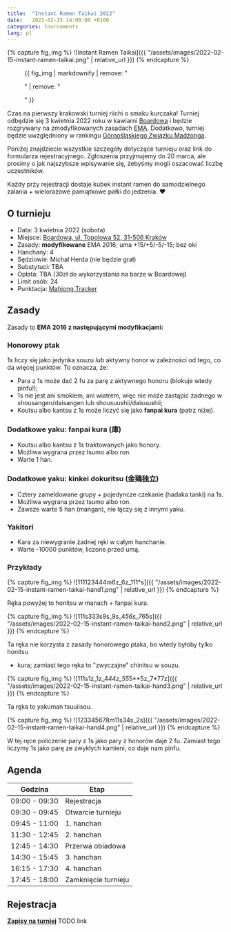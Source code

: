 ```yaml
---
title:  "Instant Ramen Taikai 2022"
date:   2022-02-15 14:00:00 +0100
categories: tournaments
lang: pl
---
```


{% capture fig_img %}
![Instant Ramen Taikai]({{ "/assets/images/2022-02-15-instant-ramen-taikai.png" | relative_url }})
{% endcapture %}

<figure>
  {{ fig_img | markdownify | remove: "<p>" | remove: "</p>" }}
</figure>

Czas na pierwszy krakowski turniej riichi o smaku kurczaka! Turniej odbędzie się 3 kwietnia 2022 roku
w kawiarni [Boardowa](http://boardowa.pl/) i będzie rozgrywany na zmodyfikowanych
zasadach [EMA](http://mahjong-europe.org/). Dodatkowo, turniej będzie uwzględniony w rankingu
[Górnośląskiego Związku Madżonga](https://mahjongsilesia.wordpress.com/).

Poniżej znajdziecie wszystkie szczegóły dotyczące turnieju oraz link do
formularza rejestracyjnego. Zgłoszenia przyjmujemy do 20 marca, ale prosimy o
jak najszybsze wpisywanie się, żebyśmy mogli oszacować liczbę uczestników.

Każdy przy rejestracji dostaje kubek instant ramen do samodzielnego zalania + wielorazowe pamiątkowe pałki do jedzenia. ❤️

## O turnieju

* Data: 3 kwietnia 2022 (sobota)
* Miejsce: [Boardowa, ul. Topolowa 52, 31-506 Kraków](https://g.page/Boardowa)
* Zasady: **modyfikowane** EMA 2016; uma +15/+5/-5/-15; bez oki
* Hanchany: 4
* Sędziowie: Michał Herda (nie będzie grał)
* Substytuci: TBA
* Opłata: TBA (30zł do wykorzystania na barze w Boardowej)
* Limit osób: 24
* Punktacja: [Mahjong Tracker](https://mahjongtracker.com/)

## Zasady

Zasady to **EMA 2016 z następującymi modyfikacjami:**

### Honorowy ptak
1s liczy się jako jedynka souzu *lub* aktywny honor w zależności od tego, co da więcej punktów. To oznacza, że:

* Para z 1s może dać 2 fu za parę z aktywnego honoru (blokuje wtedy pinfu!);
* 1s nie jest ani smokiem, ani wiatrem, więc nie może zastąpić żadnego w shousangen/daisangen lub shousuushii/daisuushii;
* Koutsu albo kantsu z 1s może liczyć się jako **fanpai kura** (patrz niżej).

### Dodatkowe yaku: fanpai kura (庫)
* Koutsu albo kantsu z 1s traktowanych jako honory.
* Możliwa wygrana przez tsumo albo ron.
* Warte 1 han.

### Dodatkowe yaku: kinkei dokuritsu (金鶏独立)
* Cztery zameldowane grupy + pojedyncze czekanie (hadaka tanki) na 1s.
* Możliwa wygrana przez tsumo albo ron.
* Zawsze warte 5 han (mangan), nie łączy się z innymi yaku.

### Yakitori

* Kara za niewygranie żadnej ręki w całym hanchanie.
* Warte -10000 punktów, liczone przed umą.

### Przykłady

{% capture fig_img %}
![111123444m6z_6z_111*s]({{ "/assets/images/2022-02-15-instant-ramen-taikai-hand1.png" | relative_url }})
{% endcapture %}

Ręka powyżej to honitsu w manach + fanpai kura.

{% capture fig_img %}
![111s333s9s_9s_4*56s_7*65s]({{ "/assets/images/2022-02-15-instant-ramen-taikai-hand2.png" | relative_url }})
{% endcapture %}

Ta ręka nie korzysta z zasady honorowego ptaka, bo wtedy byłoby tylko honitsu
+ kura; zamiast tego ręka to "zwyczajne" chinitsu w souzu.

{% capture fig_img %}
![111s1z_1z_4*44z_55*5**5z_7*77z]({{ "/assets/images/2022-02-15-instant-ramen-taikai-hand3.png" | relative_url }})
{% endcapture %}

Ta ręka to yakuman tsuuiisou.

{% capture fig_img %}
![123345678m11s34s_2s]({{ "/assets/images/2022-02-15-instant-ramen-taikai-hand4.png" | relative_url }})
{% endcapture %}

W tej ręce policzenie pary z 1s jako pary z honorów daje 2 fu.
Zamiast tego liczymy 1s jako parę ze zwykłych kamieni, co daje nam pinfu.

## Agenda

| Godzina       | Etap                |
|---------------|---------------------|
| 09:00 - 09:30 | Rejestracja         |
| 09:30 - 09:45 | Otwarcie turnieju   |
| 09:45 - 11:00 | 1. hanchan          |
| 11:30 - 12:45 | 2. hanchan          |
| 12:45 - 14:30 | Przerwa obiadowa    |
| 14:30 - 15:45 | 3. hanchan          |
| 16:15 - 17:30 | 4. hanchan          |
| 17:45 - 18:00 | Zamknięcie turnieju |

## Rejestracja

**[Zapisy na turniej](https://google.com)** TODO link
